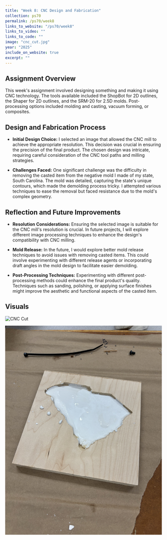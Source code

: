 ```yaml
---
title: "Week 8: CNC Design and Fabrication"
collection: ps70
permalink: /ps70/week8
links_to_website: "/ps70/week8"
links_to_video: ""
links_to_code: ""
image: "cnc_cut.jpg"
year: "2025"
include_on_website: true
excerpt: ""
---
```


## Assignment Overview

This week's assignment involved designing something and making it using CNC technology. The tools available included the ShopBot for 2D outlines, the Shaper for 2D outlines, and the SRM-20 for 2.5D molds. Post-processing options included molding and casting, vacuum forming, or composites.

## Design and Fabrication Process

- **Initial Design Choice:** I selected an image that allowed the CNC mill to achieve the appropriate resolution. This decision was crucial in ensuring the precision of the final product. The chosen design was intricate, requiring careful consideration of the CNC tool paths and milling strategies.

- **Challenges Faced:** One significant challenge was the difficulty in removing the casted item from the negative mold I made of my state, South Carolina. The mold was detailed, capturing the state's unique contours, which made the demolding process tricky. I attempted various techniques to ease the removal but faced resistance due to the mold's complex geometry.

## Reflection and Future Improvements

- **Resolution Considerations:** Ensuring the selected image is suitable for the CNC mill's resolution is crucial. In future projects, I will explore different image processing techniques to enhance the design's compatibility with CNC milling.

- **Mold Release:** In the future, I would explore better mold release techniques to avoid issues with removing casted items. This could involve experimenting with different release agents or incorporating draft angles in the mold design to facilitate easier demolding.

- **Post-Processing Techniques:** Experimenting with different post-processing methods could enhance the final product's quality. Techniques such as sanding, polishing, or applying surface finishes might improve the aesthetic and functional aspects of the casted item.

## Visuals

![CNC Cut](/images/publications/cnc_cut.jpg)

![Casted Post-Processing](/images/publications/cast.jpg)
